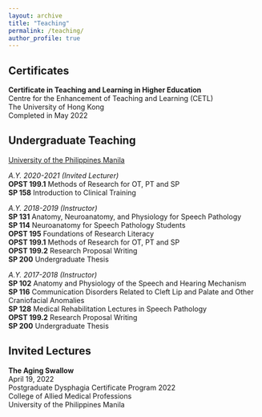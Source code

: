 ```yaml
---
layout: archive
title: "Teaching"
permalink: /teaching/
author_profile: true
---
```

## Certificates

**Certificate in Teaching and Learning in Higher Education** <br>
Centre for the Enhancement of Teaching and Learning (CETL) <br>
The University of Hong Kong <br>
Completed in May 2022

## Undergraduate Teaching

<u> University of the Philippines Manila </u> <br>

<i> A.Y. 2020-2021 (Invited Lecturer) </i> <br>
**OPST 199.1** Methods of Research for OT, PT and SP <br>
**SP 158** Introduction to Clinical Training <br>

<i> A.Y. 2018-2019 (Instructor) </i> <br>
**SP 131** Anatomy, Neuroanatomy, and Physiology for Speech Pathology <br>
**SP 114** Neuroanatomy for Speech Pathology Students <br>
**OPST 195** Foundations of Research Literacy <br>
**OPST 199.1** Methods of Research for OT, PT and SP <br>
**OPST 199.2** Research Proposal Writing <br>
**SP 200** Undergraduate Thesis

<i> A.Y. 2017-2018 (Instructor) </i> <br>
**SP 102** Anatomy and Physiology of the Speech and Hearing Mechanism <br>
**SP 116** Communication Disorders Related to Cleft Lip and Palate and Other Craniofacial Anomalies <br>
**SP 128** Medical Rehabilitation Lectures in Speech Pathology <br>
**OPST 199.2** Research Proposal Writing <br>
**SP 200** Undergraduate Thesis

## Invited Lectures

**The Aging Swallow** <br>
April 19, 2022 <br>
Postgraduate Dysphagia Certificate Program 2022 <br>
College of Allied Medical Professions <br>
University of the Philippines Manila <br>
